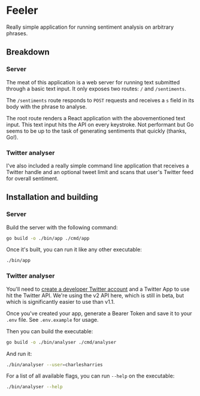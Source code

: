 # Feeler
Really simple application for running sentiment analysis on arbitrary phrases.

## Breakdown
### Server
The meat of this application is a web server for running text submitted through a basic text input. It only exposes two routes: `/` and `/sentiments`.

The `/sentiments` route responds to `POST` requests and receives a `s` field in its body with the phrase to analyse.

The root route renders a React application with the abovementioned text input. This text input hits the API on every keystroke. Not performant but Go seems to be up to the task of generating sentiments that quickly (thanks, Go!).

### Twitter analyser
I've also included a really simple command line application that receives a Twitter handle and an optional tweet limit and scans that user's Twitter feed for overall sentiment.

## Installation and building

### Server
Build the server with the following command:

```sh
go build -o ./bin/app ./cmd/app
```

Once it's built, you can run it like any other executable:

```sh
./bin/app
```

### Twitter analyser
You'll need to [create a developer Twitter account](https://developer.twitter.com/en/portal/dashboard) and a Twitter App to use hit the Twitter API. We're using the v2 API here, which is still in beta, but which is significantly easier to use than v1.1.

Once you've created your app, generate a Bearer Token and save it to your `.env` file. See `.env.example` for usage.

Then you can build the executable:

```sh
go build -o ./bin/analyser ./cmd/analyser
```

And run it:

```sh
./bin/analyser --user=charlesharries
```

For a list of all available flags, you can run `--help` on the executable:

```sh
./bin/analyser --help
```
